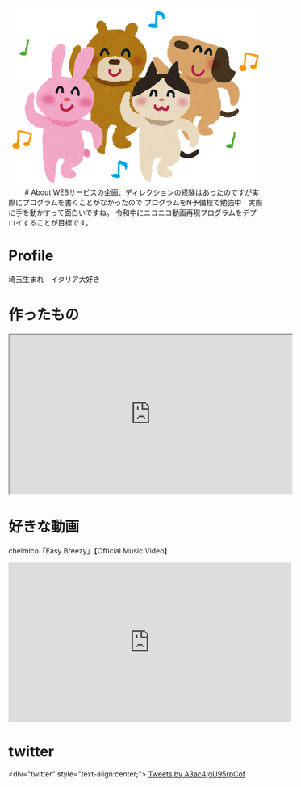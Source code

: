 <div class="profile" style="text-align:center;">
<img src="animal_dance.png" title="プロフィール写真">
</div>　　
#  About 
WEBサービスの企画、ディレクションの経験はあったのですが実際にプログラムを書くことがなかったので
プログラムをN予備校で勉強中　実際に手を動かすって面白いですね。
令和中にニコニコ動画再現プログラムをデプロイすることが目標です。


# Profile
埼玉生まれ　イタリア大好き　　


# 作ったもの

<div class="openhtml" style="text-align:center;" >
<iframe src="https://www.openprocessing.org/sketch/825207/embed/" width="560" height="315"></iframe>
  </div>


# 好きな動画
chelmico「Easy Breezy」【Official Music Video】
<div class="youtube" style="text-align:center;">
<iframe width="560" height="315" src="https://www.youtube.com/embed/76sNmqMzUuI?start=75" frameborder="0" allow="accelerometer; autoplay; encrypted-media; gyroscope; picture-in-picture" allowfullscreen></iframe>
</div>


# twitter
<div="twitter" style="text-align:center;">
<a class="twitter-timeline" data-lang="ja" data-width="400" data-height="600" href="https://twitter.com/A3ac4IgU95rpCof?ref_src=twsrc%5Etfw">Tweets by A3ac4IgU95rpCof</a> <script async src="https://platform.twitter.com/widgets.js" charset="utf-8"></script>
</div>
